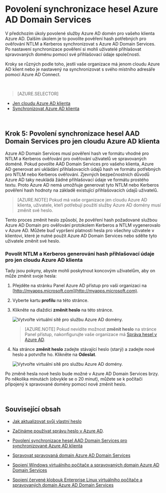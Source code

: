 <properties
    pageTitle="Azure AD Domain Services: Povolení synchronizace hesel | Microsoft Azure"
    description="Začínáme s Azure Active Directory Domain Services"
    services="active-directory-ds"
    documentationCenter=""
    authors="mahesh-unnikrishnan"
    manager="stevenpo"
    editor="curtand"/>

<tags
    ms.service="active-directory-ds"
    ms.workload="identity"
    ms.tgt_pltfrm="na"
    ms.devlang="na"
    ms.topic="get-started-article"
    ms.date="09/20/2016"
    ms.author="maheshu"/>

# <a name="enable-password-synchronization-to-azure-ad-domain-services"></a>Povolení synchronizace hesel Azure AD Domain Services
V předchozím úkoly povolené služby Azure AD domén pro vašeho klienta Azure AD. Dalším úkolem je to povolíte pověření hash potřebných pro ověřování NTLM a Kerberos synchronizovat s Azure AD Domain Services. Po nastavení synchronizace pověření si mohli uživatelé přihlašovat spravovaných doménu pomocí své přihlašovací údaje společnosti.

Kroky se různých podle toho, jestli vaše organizace má jenom cloudu Azure AD klient nebo je nastavený na synchronizovat s svého místního adresáře pomocí Azure AD Connect.

<br>

> [AZURE.SELECTOR]
- [Jen cloudu Azure AD klienta](active-directory-ds-getting-started-password-sync.md)
- [Synchronizovat Azure AD klienta](active-directory-ds-getting-started-password-sync-synced-tenant.md)

<br>


## <a name="task-5-enable-password-synchronization-to-aad-domain-services-for-a-cloud-only-azure-ad-tenant"></a>Krok 5: Povolení synchronizace hesel AAD Domain Services pro jen cloudu Azure AD klienta
Azure AD Domain Services musí pověření hash ve formátu vhodné pro NTLM a Kerberos ověřování pro ověřování uživatelů ve spravovaných doméně. Pokud povolíte AAD Domain Services pro vašeho klienta, Azure AD generovat ani ukládání přihlašovacích údajů hash ve formátu potřebných pro NTLM nebo Kerberos ověřování. Zjevných bezpečnostních důvodů Azure AD taky neukládá žádné přihlašovací údaje ve formátu prostého textu. Proto Azure AD nemá umožňuje generovat tyto NTLM nebo Kerberos pověření hash hodnoty na základě existující přihlašovacích údajů uživatelů.

> [AZURE.NOTE] Pokud má vaše organizace jen cloudu Azure AD klienta, uživatele, kteří potřebují použití služby Azure AD domény musí změnit své heslo.

Tento proces změnit heslo způsobí, že pověření hash požadované službou Azure AD Domain pro ověřování protokolem Kerberos a NTLM vygenerovalo v Azure AD. Můžete buď vypršení platnosti hesla pro všechny uživatele v klientovi, které je nutné použít Azure AD Domain Services nebo sdělte tyto uživatele změnit své heslo.


### <a name="enable-ntlm-and-kerberos-credential-hash-generation-for-a-cloud-only-azure-ad-tenant"></a>Povolit NTLM a Kerberos generování hash přihlašovací údaje pro jen cloudu Azure AD klienta
Tady jsou pokyny, abyste mohli poskytnout koncovým uživatelům, aby on může změnit svoje hesla:

1. Přejděte na stránku Panel Azure AD přístup pro vaši organizaci na [http://myapps.microsoft.com](http://myapps.microsoft.com).

2. Vyberte kartu **profilu** na této stránce.

3. Klikněte na dlaždici **změnit heslo** na této stránce.

    ![Vytvořte virtuální sítě pro službu Azure AD domény.](./media/active-directory-domain-services-getting-started/user-change-password.png)

    > [AZURE.NOTE] Pokud nevidíte možnost **změnit heslo** na stránce Panel přístup, nakonfigurujte vaše organizace má [Správa hesel v Azure AD](../active-directory/active-directory-passwords-getting-started.md).

4. Na stránce **změnit heslo** zadejte stávající heslo (starý) a zadejte nové heslo a potvrďte ho. Klikněte na **Odeslat**.

    ![Vytvořte virtuální sítě pro službu Azure AD domény.](./media/active-directory-domain-services-getting-started/user-change-password2.png)

Po změně hesla nové heslo bude možné v Azure AD Domain Services brzy. Po několika minutách (obvykle se o 20 minut), můžete se k počítači připojený k spravované domény pomocí nově změnit heslo.

<br>

## <a name="related-content"></a>Související obsah

- [Jak aktualizovat svůj vlastní heslo](../active-directory/active-directory-passwords-update-your-own-password.md)

- [Začínáme používat správu heslo v Azure AD](../active-directory/active-directory-passwords-getting-started.md).

- [Povolení synchronizace hesel AAD Domain Services pro synchronizované Azure AD klienta](active-directory-ds-getting-started-password-sync-synced-tenant.md)

- [Spravovat spravovaná domain Azure AD Domain Services](active-directory-ds-admin-guide-administer-domain.md)

- [Spojení Windows virtuálního počítače a spravovaných domain Azure AD Domain Services](active-directory-ds-admin-guide-join-windows-vm.md)

- [Spojení červené klobouk Enterprise Linux virtuálního počítače a spravovaných domain Azure AD Domain Services](active-directory-ds-admin-guide-join-rhel-linux-vm.md)
